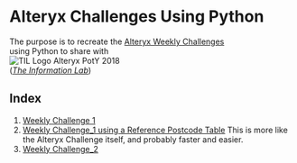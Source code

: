# Alteryx Challenges Using Python
The purpose is to recreate the [Alteryx Weekly Challenges](https://community.alteryx.com/t5/Weekly-Challenge/Weekly-Challenge-Index-amp-Welcome/td-p/48275)  
using Python to share with  
![TIL Logo Alteryx PotY 2018](https://www.theinformationlab.co.uk/wp-content/uploads/2016/01/Alteryx-PotY-Colour@0.5x-e1528189341933.png)  
(*[The Information Lab](https://theinformationlab.co.uk/)*)

## Index

1. [Weekly Challenge 1](WC_01.ipynb)  
1. [Weekly Challenge_1 using a Reference Postcode Table](WC_01-with_master_range.ipynb) This is more like the Alteryx Challenge itself, and probably faster and easier.  
1. [Weekly Challenge_2](WC_02.ipynb)
